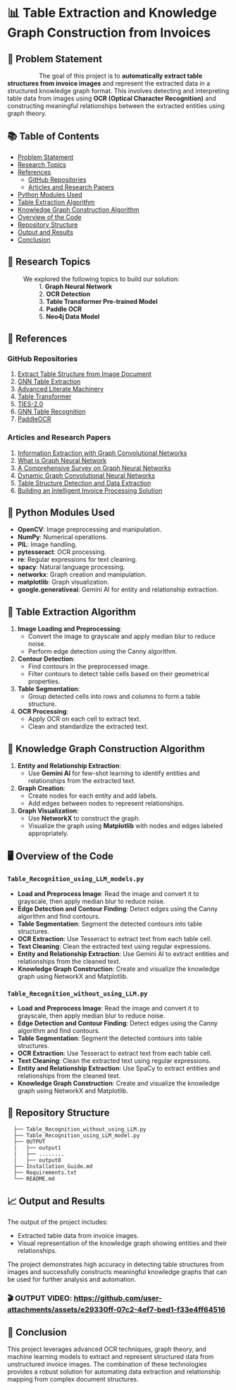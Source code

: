 # 📊 Table Extraction and Knowledge Graph Construction from Invoices

## 🚀 Problem Statement
 &emsp; &emsp;  &emsp; &emsp; The goal of this project is to **automatically extract table structures from invoice images** and represent the extracted data in a structured knowledge graph format. This involves detecting and interpreting table data from images using **OCR (Optical Character Recognition)** and constructing meaningful relationships between the extracted entities using graph theory.

## 📚 Table of Contents
- [Problem Statement](#-problem-statement)
- [Research Topics](#-research-topics)
- [References](#-references)
  - [GitHub Repositories](#github-repositories)
  - [Articles and Research Papers](#articles-and-research-papers)
- [Python Modules Used](#-python-modules-used)
- [Table Extraction Algorithm](#-table-extraction-algorithm)
- [Knowledge Graph Construction Algorithm](#-knowledge-graph-construction-algorithm)
- [Overview of the Code](#-overview-of-the-code)
- [Repository Structure](#-repository-structure)
- [Output and Results](#-output-and-results)
- [Conclusion](#-conclusion)

## 📖 Research Topics
 &emsp; &emsp; We explored the following topics to build our solution:<br>
 &emsp; &emsp; &emsp; &emsp; 1. **Graph Neural Network** <br>
 &emsp; &emsp; &emsp; &emsp; 2. **OCR Detection**<br>
 &emsp; &emsp; &emsp; &emsp; 3. **Table Transformer Pre-trained Model**<br>
 &emsp; &emsp; &emsp; &emsp; 4. **Paddle OCR**<br>
 &emsp; &emsp; &emsp; &emsp; 5. **Neo4j Data Model**<br>

## 🔗 References
### GitHub Repositories
1. [Extract Table Structure from Image Document](https://github.com/karndeepsingh/table_extract/blob/main/Extract_Table_Structure_from_Image_Document_.ipynb)
2. [GNN Table Extraction](https://github.com/AILab-UniFI/GNN-TableExtraction)
3. [Advanced Literate Machinery](https://github.com/AlibabaResearch/AdvancedLiterateMachinery)
4. [Table Transformer](https://github.com/microsoft/table-transformer)
5. [TIES-2.0](https://github.com/shahrukhqasim/TIES-2.0)
6. [GNN Table Recognition](https://github.com/sohaib023/gnn-table-recognition)
7. [PaddleOCR](https://github.com/PaddlePaddle/PaddleOCR/blob/main/README_en.md)

### Articles and Research Papers
1. [Information Extraction with Graph Convolutional Networks](https://www.google.com/amp/s/nanonets.com/blog/information-extraction-graph-convolutional-networks/amp/)
2. [What is Graph Neural Network](https://www.simplilearn.com/what-is-graph-neural-network-article)
3. [A Comprehensive Survey on Graph Neural Networks](https://link.springer.com/article/10.1007/s11042-021-11819-7)
4. [Dynamic Graph Convolutional Neural Networks](https://paperswithcode.com/method/dgcnn)
5. [Table Structure Detection and Data Extraction](https://arkaprava.medium.com/table-structure-detection-and-data-extraction-de18d9bb37bf)
6. [Building an Intelligent Invoice Processing Solution](https://blog.qburst.com/2022/10/building-an-intelligent-invoice-processing-solution-part-1/)

## 🐍 Python Modules Used
- **OpenCV**: Image preprocessing and manipulation.
- **NumPy**: Numerical operations.
- **PIL**: Image handling.
- **pytesseract**: OCR processing.
- **re**: Regular expressions for text cleaning.
- **spacy**: Natural language processing.
- **networkx**: Graph creation and manipulation.
- **matplotlib**: Graph visualization.
- **google.generativeai**: Gemini AI for entity and relationship extraction.

## 🧩 Table Extraction Algorithm
1. **Image Loading and Preprocessing**:
   - Convert the image to grayscale and apply median blur to reduce noise.
   - Perform edge detection using the Canny algorithm.
2. **Contour Detection**:
   - Find contours in the preprocessed image.
   - Filter contours to detect table cells based on their geometrical properties.
3. **Table Segmentation**:
   - Group detected cells into rows and columns to form a table structure.
4. **OCR Processing**:
   - Apply OCR on each cell to extract text.
   - Clean and standardize the extracted text.

## 🧠 Knowledge Graph Construction Algorithm
1. **Entity and Relationship Extraction**:
   - Use **Gemini AI** for few-shot learning to identify entities and relationships from the extracted text.
2. **Graph Creation**:
   - Create nodes for each entity and add labels.
   - Add edges between nodes to represent relationships.
3. **Graph Visualization**:
   - Use **NetworkX** to construct the graph.
   - Visualize the graph using **Matplotlib** with nodes and edges labeled appropriately.

## 🖥️ Overview of the Code
### `Table_Recognition_using_LLM_models.py`
- **Load and Preprocess Image**: Read the image and convert it to grayscale, then apply median blur to reduce noise.
- **Edge Detection and Contour Finding**: Detect edges using the Canny algorithm and find contours.
- **Table Segmentation**: Segment the detected contours into table structures.
- **OCR Extraction**: Use Tesseract to extract text from each table cell.
- **Text Cleaning**: Clean the extracted text using regular expressions.
- **Entity and Relationship Extraction**: Use Gemini AI to extract entities and relationships from the cleaned text.
- **Knowledge Graph Construction**: Create and visualize the knowledge graph using NetworkX and Matplotlib.

### `Table_Recognition_without_using_LLM.py`
- **Load and Preprocess Image**: Read the image and convert it to grayscale, then apply median blur to reduce noise.
- **Edge Detection and Contour Finding**: Detect edges using the Canny algorithm and find contours.
- **Table Segmentation**: Segment the detected contours into table structures.
- **OCR Extraction**: Use Tesseract to extract text from each table cell.
- **Text Cleaning**: Clean the extracted text using regular expressions.
- **Entity and Relationship Extraction**: Use SpaCy to extract entities and relationships from the cleaned text.
- **Knowledge Graph Construction**: Create and visualize the knowledge graph using NetworkX and Matplotlib.

## 📂 Repository Structure
      ├── Table_Recognition_without_using_LLM.py
      ├── Table_Recognition_using_LLM_model.py
      ├── OUTPUT
      |   ├── output1
      |   ├── ........
      |   ├── output8
      ├── Installation_Guide.md
      ├── Requirements.txt
      └── README.md

## 📈 Output and Results
The output of the project includes:
- Extracted table data from invoice images.
- Visual representation of the knowledge graph showing entities and their relationships.

The project demonstrates high accuracy in detecting table structures from images and successfully constructs meaningful knowledge graphs that can be used for further analysis and automation. 

### 🎬 OUTPUT VIDEO: https://github.com/user-attachments/assets/e29330ff-07c2-4ef7-bed1-f33e4ff64516

## 🏁 Conclusion
This project leverages advanced OCR techniques, graph theory, and machine learning models to extract and represent structured data from unstructured invoice images. The combination of these technologies provides a robust solution for automating data extraction and relationship mapping from complex document structures.
